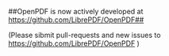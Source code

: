 ##OpenPDF is now actively developed at https://github.com/LibrePDF/OpenPDF##

(Please sibmit pull-requests and new issues to https://github.com/LibrePDF/OpenPDF )
